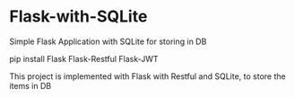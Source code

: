 # Flask-with-SQLite
Simple Flask Application with SQLite for storing in DB

pip install Flask
Flask-Restful
Flask-JWT

This project is implemented with Flask with Restful and SQLite, to store the items in DB

